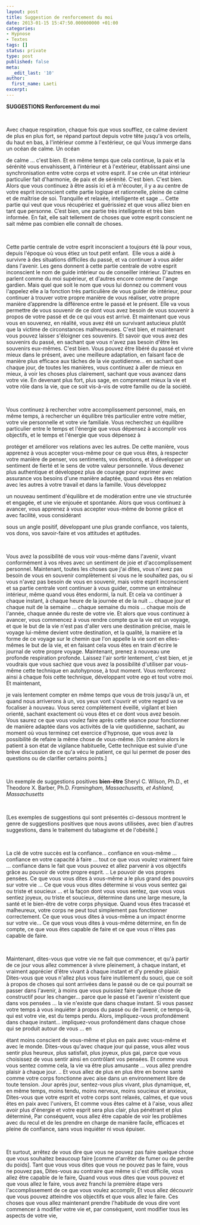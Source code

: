 ```yaml
---
layout: post
title: Suggestion de renforcement du moi
date: 2013-01-15 15:47:50.000000000 +01:00
categories:
- Hypnose
- Textes
tags: []
status: private
type: post
published: false
meta:
  _edit_last: '10'
author:
  first_name: Laeti
excerpt:
---
```

<p><b>SUGGESTIONS Renforcement du moi</b></p>
<p><b> </b></p>
<p>Avec chaque respiration, chaque fois que vous soufflez, ce calme devient de plus en plus fort, se répand partout depuis votre tête jusqu'à vos orteils, du haut en bas, à l'intérieur comme à l'extérieur, ce qui Vous immerge dans un océan de calme. Un océan</p>
<p>de calme ... c'est bien. Et en même temps que cela continue, la paix et la sérénité vous envahissent, à l’intérieur et à l'extérieur, établissant ainsi une synchronisation entre votre corps et votre esprit. <i>Il </i>se crée un état intérieur particulier fait d'harmonie, de paix et de sérénité. C'est bien. C'est bien. Alors que vous continuez à être assis ici et à m'écouter, il y a au centre de votre esprit inconscient cette partie logique et rationnelle, pleine de calme et de maîtrise de soi. Tranquille et relaxée, intelligente et sage ... Cette partie qui veut que vous récupériez et guérissiez et que vous alliez bien en tant que personne. C’est bien, une partie très intelligente et très bien informée. En fait, elle sait tellement de choses que votre esprit conscient ne sait même pas combien elle connaît de choses.</p>
<p>&nbsp;</p>
<p>Cette partie centrale de votre esprit inconscient a toujours été là pour vous, depuis l'époque où vous étiez un tout petit enfant.  Elle vous a aidé à survivre à des situations difficiles du passé, et va continuer à vous aider dans l'avenir. Les gens donnent à cette partie centrale de votre esprit inconscient le nom de guide intérieur ou de conseiller intérieur. D'autres en parlent comme du moi supérieur, et d'autres encore comme de l'ange gardien. Mais quel que soit le nom que vous lui donnez ou comment vous l'appelez elle a la fonction très particulière de vous guider de intérieur, pour continuer à trouver votre propre manière de vous réaliser, votre propre manière d’apprendre la différence entre le passé et le présent. Elle va vous permettre de vous souvenir de ce dont vous avez besoin de vous souvenir à propos de votre passé et de ce qui vous est arrivé. Et maintenant que vous vous en souvenez, en réalité, vous avez été un survivant astucieux plutôt que la victime de circonstances malheureuses. C'est bien, et maintenant vous pouvez laisser s'éloigner ces souvenirs. Et savoir que vous avez des souvenirs du passé, en sachant que vous n'avez pas besoin d'être les souvenirs eux-mêmes. C'est bien. Vous pouvez être libéré du passé et vivre mieux dans le présent, avec une meilleure adaptation, en faisant face de manière plus efficace aux tâches de la vie quotidienne... en sachant que chaque jour, de toutes les manières, vous continuez à aller de mieux en mieux, à voir les choses plus clairement, sachant que vous avancez dans votre vie. En devenant plus fort, plus sage, en comprenant mieux la vie et votre rôle dans la vie, que ce soit vis-à-vis de votre famille ou de la société.</p>
<p>&nbsp;</p>
<p>Vous continuez à rechercher votre accomplissement personnel, mais, en même temps, à rechercher un équilibre très particulier entre votre métier, votre vie personnelle et votre vie familiale. Vous recherchez un équilibre particulier entre le temps et l'énergie que vous dépensez à accomplir vos objectifs, et le temps et l'énergie que vous dépensez à</p>
<p>protéger et améliorer vos relations avec les autres. De cette manière, vous apprenez à vous accepter vous-même pour ce que vous êtes, à respecter votre manière de penser, vos sentiments, vos émotions, et à développer un sentiment de fierté et le sens de votre valeur personnelle. Vous devenez plus authentique et développez plus de courage pour exprimer avec assurance vos besoins d'une manière adaptée, quand vous êtes en relation avec les autres à votre travail et dans la famille. Vous développez</p>
<p>un nouveau sentiment d'équilibre et de modération entre une vie structurée et engagée, et une vie enjouée et spontanée. Alors que vous continuez à avancer, vous apprenez à vous accepter vous-même de bonne grâce et avec facilité, vous considérant</p>
<p>sous un angle positif, développant une plus grande confiance, vos talents, vos dons, vos savoir-faire et vos attitudes et aptitudes.</p>
<p>&nbsp;</p>
<p>Vous avez la possibilité de vous voir vous-même dans l'avenir, vivant conformément à vos rêves avec un sentiment de joie et d'accomplissement personnel. Maintenant, toutes les choses que j'ai dites, vous n'avez pas besoin de vous en souvenir complètement si vous ne le souhaitez pas, ou si vous n'avez pas besoin de vous en souvenir, mais votre esprit inconscient et sa partie centrale vont continuer à vous guider, comme un entraîneur intérieur, même quand vous êtes endormi, la nuit. Et cela va continuer à chaque instant, à chaque heure de la journée et de la nuit ... chaque jour et chaque nuit de la semaine ... chaque semaine du mois ... chaque mois de l'année, chaque année du reste de votre vie. Et alors que vous continuez à avancer, vous commencez à vous rendre compte que la vie est un voyage, et que le but de la vie n'est pas d'aller vers une destination précise, mais le voyage lui-même devient votre destination, et la qualité, la manière et la forme de ce voyage sur le chemin que l'on appelle la vie sont en elles-mêmes le but de la vie, et en faisant cela vous êtes en train d'écrire le journal de votre propre voyage. Maintenant, prenez à nouveau une profonde respiration profonde. Laissez l'air sortir lentement, c'est bien, et je voudrais que vous sachiez que vous avez la possibilité d'utiliser par vous-même cette technique en autohypnose, à tout moment. Vous renforcerez ainsi à chaque fois cette technique, développant votre ego et tout votre moi. Et maintenant,</p>
<p>je vais lentement compter en même temps que vous de trois jusqu'à un, et quand nous arriverons à un, vos yeux vont s'ouvrir et votre regard va se focaliser à nouveau. Vous serez complètement éveillé, vigilant et bien orienté, sachant exactement où vous êtes et ce dont vous avez besoin. Vous saurez ce que vous voulez faire après cette séance pour fonctionner de manière adaptée dans vos activités de la vie quotidienne, sachant, au moment où vous terminez cet exercice d'hypnose, que vous avez la possibilité de refaire la même chose de vous-même. [On ramène alors le patient à son état de vigilance habituelle, Cette technique est suivie d'une brève discussion de ce qu'a vécu le patient, ce qui lui permet de poser des questions ou de clarifier certains points.]</p>
<p>&nbsp;</p>
<p>Un exemple de suggestions positives <b>bien-être</b> Sheryl C. Wilson, Ph.D., et Theodore X. Barber, Ph.D. <i>Framingham, Massachusetts, et</i> <i>Ashland, Massachusetts</i></p>
<p>&nbsp;</p>
<p>[Les exemples de suggestions qui sont présentés ci-dessous montrent le genre de suggestions positives que nous avons utilisées, avec bien d'autres suggestions, dans le traitement du tabagisme et de l'obésité.]</p>
<p>&nbsp;</p>
<p>La clé de votre succès est la confiance… confiance en vous-même ... confiance en votre capacité à faire ... tout ce que vous voulez vraiment faire ... confiance dans le fait que vous pouvez et allez parvenir à vos objectifs grâce au pouvoir de votre propre esprit. .. Le pouvoir de vos propres pensées. Ce que vous vous dites à vous-même a le plus grand des pouvoirs sur votre vie ... Ce que vous vous dites détermine si vous vous sentez gai ou triste et soucieux ... et la façon dont vous vous sentez, que vous vous sentiez joyeux, ou triste et soucieux, détermine dans une large mesure, la santé et le bien-être de votre corps physique. Quand vous êtes tracassé et malheureux, votre corps ne peut tout simplement pas fonctionner correctement. Ce que vous vous dites à vous-même a un impact énorme sur votre vie... Ce que vous vous dites à vous-même détermine, en fin de compte, ce que vous êtes capable de faire et ce que vous n'êtes pas capable de faire.</p>
<p>&nbsp;</p>
<p>Maintenant, dites-vous que votre vie ne fait que commencer, et qu'à partir de ce jour vous allez commencer à vivre pleinement, à chaque instant, et vraiment apprécier d'être vivant à chaque instant et d'y prendre plaisir. Dites-vous que vous n'allez plus vous faire inutilement du souci, que ce soit à propos de choses qui sont arrivées dans le passé ou de ce qui pourrait se passer dans l'avenir, à moins que vous puissiez faire quelque chose de constructif pour les changer... parce que le passé et l'avenir n'existent que dans vos pensées ... la vie n'existe que dans chaque instant. Si vous passez votre temps à vous inquiéter à propos du passé ou de l'avenir, ce temps-là, qui est votre vie, est du temps perdu. Alors, impliquez-vous profondément dans chaque instant… impliquez-vous profondément dans chaque chose qui se produit autour de vous ... en</p>
<p>étant moins conscient de vous-même et plus en paix avec vous-même et avec le monde. Dites-vous qu'avec chaque jour qui passe, vous allez vous sentir plus heureux, plus satisfait, plus joyeux, plus gai, parce que vous choisissez de vous sentir ainsi en contrôlant vos pensées. Et comme vous vous sentez comme cela, la vie va être plus amusante ... vous allez prendre plaisir à chaque jour. .. Et vous allez de plus en plus être en bonne santé comme votre corps fonctionne avec aise dans un environnement libre de toute tension. Jour après jour, sentez-vous plus vivant, plus dynamique, et, en même temps, moins tendu, moins nerveux, moins soucieux et anxieux, Dites-vous que votre esprit et votre corps sont relaxés, calmes, et que vous êtes en paix avec l'univers, Et comme vous êtes calme et à l'aise, vous allez avoir plus d'énergie et votre esprit sera plus clair, plus pénétrant et plus déterminé, Par conséquent, vous allez être capable de voir les problèmes avec du recul et de les prendre en charge de manière facile, efficaces et pleine de confiance, sans vous inquiéter ni vous épuiser.</p>
<p>&nbsp;</p>
<p>Et surtout, arrêtez de vous dire que vous ne pouvez pas faire quelque chose que vous souhaitez beaucoup faire [comme d'arrêter de fumer ou de perdre du poids]. Tant que vous vous dites que vous ne pouvez pas le faire, vous ne pouvez pas, Dites-vous au contraire que même si c'est difficile, vous allez être capable de le faire, Quand vous vous dites que vous pouvez et que vous allez le faire, vous avez franchi la première étape vers l'accomplissement de ce que vous voulez accomplir, Et vous allez découvrir que vous pouvez atteindre vos objectifs et que vous allez le faire. Ces choses que vous allez maintenant prendre l'habitude de vous dire vont commencer à modifier votre vie et, par conséquent, vont modifier tous les aspects de votre vie,</p>
